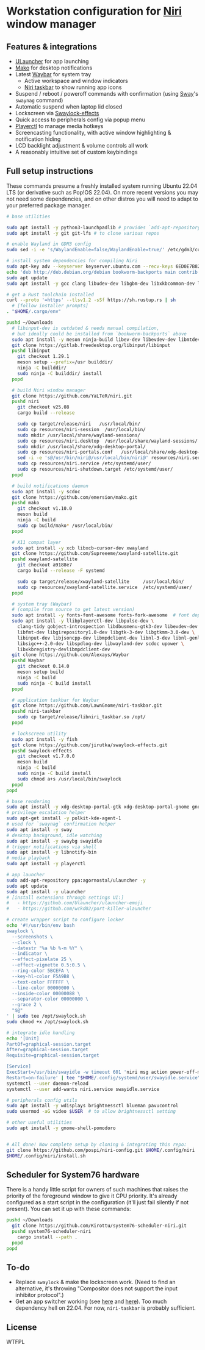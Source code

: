 # Workstation configuration for [Niri](https://yalter.github.io/niri/) window manager

## Features & integrations

- [ULauncher](https://ulauncher.io/) for app launching
- [Mako](https://github.com/emersion/mako) for desktop notifications
- Latest [Waybar](https://github.com/Alexays/Waybar) for system tray
    - Active workspace and window indicators
    - [Niri taskbar](https://github.com/LawnGnome/niri-taskbar) to show running app icons
- Suspend / reboot / poweroff commands with confirmation (using [Sway](https://swaywm.org/)'s `swaynag` command)
- Automatic suspend when laptop lid closed
- Lockscreen via [Swaylock-effects](https://github.com/jirutka/swaylock-effects)
- Quick access to peripherals config via popup menu
- [Playerctl](https://github.com/altdesktop/playerctl) to manage media hotkeys
- Screencasting functionality, with active window highlighting & notification hiding
- LCD backlight adjustment & volume controls all work
- A reasonably intuitive set of custom keybindings

## Full setup instructions

These commands presume a freshly installed system running Ubuntu 22.04 LTS (or derivative such as Pop!OS 22.04). On more recent versions you may not need some dependencies, and on other distros you will need to adapt to your preferred package manager.

```bash
# base utilities

sudo apt install -y python3-launchpadlib # provides `add-apt-repository`
sudo apt install -y git git-lfs # to clone various repos

# enable Wayland in GDM3 config
sudo sed -i -e 's/WaylandEnable=false/WaylandEnable=true/' /etc/gdm3/custom.conf

# install system dependencies for compiling Niri
sudo apt-key adv --keyserver keyserver.ubuntu.com --recv-keys 6ED0E7B82643E131 78DBA3BC47EF2265
echo 'deb http://deb.debian.org/debian bookworm-backports main contrib' | sudo tee /etc/apt/sources.list.d/debian-backports.list
sudo apt update
sudo apt install -y gcc clang libudev-dev libgbm-dev libxkbcommon-dev libegl1-mesa-dev libwayland-dev libdbus-1-dev libsystemd-dev libseat-dev libpipewire-0.3-dev libpango1.0-dev libdisplay-info-dev

# get a Rust toolchain installed
curl --proto '=https' --tlsv1.2 -sSf https://sh.rustup.rs | sh
  # [follow installer prompts]
. "$HOME/.cargo/env"

pushd ~/Downloads
  # libinput-dev is outdated & needs manual compilation,
  # but ideally could be installed from `bookworm-backports` above
  sudo apt install -y meson ninja-build libev-dev libevdev-dev libmtdev-dev libwacom-dev libgtk-3-dev
  git clone https://gitlab.freedesktop.org/libinput/libinput
  pushd libinput
    git checkout 1.29.1
    meson setup --prefix=/usr builddir/
    ninja -C builddir/
    sudo ninja -C builddir/ install
  popd

  # build Niri window manager
  git clone https://github.com/YaLTeR/niri.git
  pushd niri
    git checkout v25.08
    cargo build --release

    sudo cp target/release/niri   /usr/local/bin/
    sudo cp resources/niri-session  /usr/local/bin/
    sudo mkdir /usr/local/share/wayland-sessions/
    sudo cp resources/niri.desktop  /usr/local/share/wayland-sessions/
    sudo mkdir /usr/local/share/xdg-desktop-portal/
    sudo cp resources/niri-portals.conf   /usr/local/share/xdg-desktop-portal/
    sed -i -e 's@/usr/bin/niri@/usr/local/bin/niri@' resources/niri.service
    sudo cp resources/niri.service /etc/systemd/user/
    sudo cp resources/niri-shutdown.target /etc/systemd/user/
  popd

  # build notifications daemon
  sudo apt install -y scdoc
  git clone https://github.com/emersion/mako.git
  pushd mako
    git checkout v1.10.0
    meson build
    ninja -C build
    sudo cp build/mako* /usr/local/bin/
  popd

  # X11 compat layer
  sudo apt install -y xcb libxcb-cursor-dev xwayland
  git clone https://github.com/Supreeeme/xwayland-satellite.git
  pushd xwayland-satellite
    git checkout a9188e7
    cargo build --release -F systemd

    sudo cp target/release/xwayland-satellite     /usr/local/bin/
    sudo cp resources/xwayland-satellite.service  /etc/systemd/user/
  popd

  # system tray (Waybar)
  # (compile from source to get latest version)
  sudo apt install -y fonts-font-awesome fonts-fork-awesome  # font dependency
  sudo apt install -y llibplayerctl-dev libpulse-dev \
    clang-tidy gobject-introspection libdbusmenu-gtk3-dev libevdev-dev \
    libfmt-dev libgirepository1.0-dev libgtk-3-dev libgtkmm-3.0-dev \
    libinput-dev libjsoncpp-dev libmpdclient-dev libnl-3-dev libnl-genl-3-dev \
    libsigc++-2.0-dev libspdlog-dev libwayland-dev scdoc upower \
    libxkbregistry-devlibmpdclient-dev
  git clone https://github.com/Alexays/Waybar
  pushd Waybar
    git checkout 0.14.0
    meson setup build
    ninja -C build
    sudo ninja -C build install
  popd

  # application taskbar for Waybar
  git clone https://github.com/LawnGnome/niri-taskbar.git
  pushd niri-taskbar
    sudo cp target/release/libniri_taskbar.so /opt/
  popd

  # lockscreen utility
  sudo apt install -y fish
  git clone https://github.com/jirutka/swaylock-effects.git
  pushd swaylock-effects
    git checkout v1.7.0.0
    meson build
    ninja -C build
    sudo ninja -C build install
    sudo chmod a+s /usr/local/bin/swaylock
  popd
popd

# base rendering
sudo apt install -y xdg-desktop-portal-gtk xdg-desktop-portal-gnome gnome-keyring
# privilege escalation helper
sudo apt-get install -y polkit-kde-agent-1
# used for `swaynag` confirmation helper
sudo apt install -y sway
# desktop background, idle watching
sudo apt install -y swaybg swayidle
# trigger notifications via shell
sudo apt install -y libnotify-bin
# media playback
sudo apt install -y playerctl

# app launcher
sudo add-apt-repository ppa:agornostal/ulauncher -y
sudo apt update
sudo apt install -y ulauncher
# [install extensions through settings UI:]
#   - https://github.com/Ulauncher/ulauncher-emoji
#   - https://github.com/wckd02/port-killer-ulauncher

# create wrapper script to configure locker
echo '#!/usr/bin/env bash
swaylock \
  --screenshots \
  --clock \
  --datestr "%a %b %-m %Y" \
  --indicator \
  --effect-pixelate 25 \
  --effect-vignette 0.5:0.5 \
  --ring-color 5BCEFA \
  --key-hl-color F5A9B8 \
  --text-color FFFFFF \
  --line-color 00000000 \
  --inside-color 00000088 \
  --separator-color 00000000 \
  --grace 2 \
  "$@"
' | sudo tee /opt/swaylock.sh
sudo chmod +x /opt/swaylock.sh

# integrate idle handling
echo '[Unit]
PartOf=graphical-session.target
After=graphical-session.target
Requisite=graphical-session.target

[Service]
ExecStart=/usr/bin/swayidle -w timeout 601 'niri msg action power-off-monitors' timeout 600 '/opt/swaylock.sh -f' before-sleep '/opt/swaylock.sh -f'
Restart=on-failure' | tee "$HOME/.config/systemd/user/swayidle.service"
systemctl --user daemon-reload
systemctl --user add-wants niri.service swayidle.service

# peripherals config utils
sudo apt install -y wdisplays brightnessctl blueman pavucontrol
sudo usermod -aG video $USER  # to allow brightnessctl setting

# other useful utilities
sudo apt install -y gnome-shell-pomodoro


# All done! Now complete setup by cloning & integrating this repo:
git clone https://github.com/pospi/niri-config.git $HOME/.config/niri
$HOME/.config/niri/install.sh
```


## Scheduler for System76 hardware

There is a handy little script for owners of such machines that raises the priority of the foreground window to give it CPU priority. It's already configured as a start script in the configuration (it'll just fail silently if not present). You can set it up with these commands:

```bash
pushd ~/Downloads
  git clone https://github.com/Kirottu/system76-scheduler-niri.git
  pushd system76-scheduler-niri
    cargo install --path .
  popd
popd
```

## To-do

- Replace `swaylock` & make the lockscreen work. (Need to find an alternative, it's throwing "Compositor does not support the input inhibitor protocol".)
- Get an app switcher working (see [here](https://github.com/Kiki-Bouba-Team/niri-switch/issues/14) and [here](https://github.com/isaksamsten/niriswitcher/issues/2)). Too much dependency hell on 22.04. For now, `niri-taskbar` is probably sufficient.

## License

WTFPL